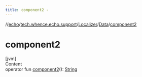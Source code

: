 ```yaml
---
title: component2 -
---
```

//[echo](../../../index.md)/[tech.whence.echo.support](../../index.md)/[Localizer](../index.md)/[Data](index.md)/[component2](component2.md)



# component2  
[jvm]  
Content  
operator fun [component2](component2.md)(): [String](https://kotlinlang.org/api/latest/jvm/stdlib/kotlin/-string/index.html)  



